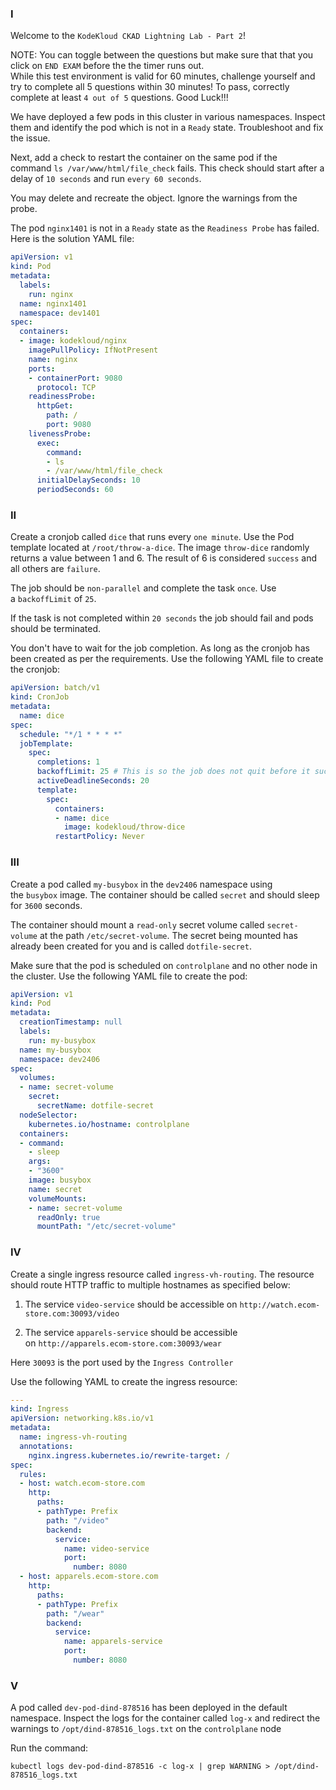### I
Welcome to the `KodeKloud CKAD Lightning Lab - Part 2`!  
  
NOTE: You can toggle between the questions but make sure that that you click on `END EXAM` before the the timer runs out.  
While this test environment is valid for 60 minutes, challenge yourself and try to complete all 5 questions within 30 minutes! To pass, correctly complete at least `4 out of 5` questions. Good Luck!!!  
  
  
We have deployed a few pods in this cluster in various namespaces. Inspect them and identify the pod which is not in a `Ready` state. Troubleshoot and fix the issue.

Next, add a check to restart the container on the same pod if the command `ls /var/www/html/file_check` fails. This check should start after a delay of `10 seconds` and run `every 60 seconds`.

You may delete and recreate the object. Ignore the warnings from the probe.

The pod `nginx1401` is not in a `Ready` state as the `Readiness Probe` has failed. Here is the solution YAML file:

```yaml
apiVersion: v1
kind: Pod
metadata:
  labels:
    run: nginx
  name: nginx1401
  namespace: dev1401
spec:
  containers:
  - image: kodekloud/nginx
    imagePullPolicy: IfNotPresent
    name: nginx
    ports:
    - containerPort: 9080
      protocol: TCP
    readinessProbe:
      httpGet:
        path: /
        port: 9080    
    livenessProbe:
      exec:
        command:
        - ls
        - /var/www/html/file_check
      initialDelaySeconds: 10
      periodSeconds: 60
```

### II
Create a cronjob called `dice` that runs every `one minute`. Use the Pod template located at `/root/throw-a-dice`. The image `throw-dice` randomly returns a value between 1 and 6. The result of 6 is considered `success` and all others are `failure`.  
  
The job should be `non-parallel` and complete the task `once`. Use a `backoffLimit` of `25`.  
  
If the task is not completed within `20 seconds` the job should fail and pods should be terminated.

You don't have to wait for the job completion. As long as the cronjob has been created as per the requirements.
Use the following YAML file to create the cronjob:

```yaml
apiVersion: batch/v1
kind: CronJob
metadata:
  name: dice
spec:
  schedule: "*/1 * * * *"
  jobTemplate:
    spec:
      completions: 1
      backoffLimit: 25 # This is so the job does not quit before it succeeds.
      activeDeadlineSeconds: 20
      template:
        spec:
          containers:
          - name: dice
            image: kodekloud/throw-dice
          restartPolicy: Never
```

### III

Create a pod called `my-busybox` in the `dev2406` namespace using the `busybox` image. The container should be called `secret` and should sleep for `3600` seconds.  

The container should mount a `read-only` secret volume called `secret-volume` at the path `/etc/secret-volume`. The secret being mounted has already been created for you and is called `dotfile-secret`.  

Make sure that the pod is scheduled on `controlplane` and no other node in the cluster.
Use the following YAML file to create the pod:

```yaml
apiVersion: v1
kind: Pod
metadata:
  creationTimestamp: null
  labels:
    run: my-busybox
  name: my-busybox
  namespace: dev2406
spec:
  volumes:
  - name: secret-volume
    secret:
      secretName: dotfile-secret
  nodeSelector:
    kubernetes.io/hostname: controlplane
  containers:
  - command:
    - sleep
    args:
    - "3600"
    image: busybox
    name: secret
    volumeMounts:
    - name: secret-volume
      readOnly: true
      mountPath: "/etc/secret-volume"
```



### IV
Create a single ingress resource called `ingress-vh-routing`. The resource should route HTTP traffic to multiple hostnames as specified below:

1. The service `video-service` should be accessible on `http://watch.ecom-store.com:30093/video`
    
2. The service `apparels-service` should be accessible on `http://apparels.ecom-store.com:30093/wear`
    

Here `30093` is the port used by the `Ingress Controller`

Use the following YAML to create the ingress resource:

```yaml
---
kind: Ingress
apiVersion: networking.k8s.io/v1
metadata:
  name: ingress-vh-routing
  annotations:
    nginx.ingress.kubernetes.io/rewrite-target: /
spec:
  rules:
  - host: watch.ecom-store.com
    http:
      paths:
      - pathType: Prefix
        path: "/video"
        backend:
          service:
            name: video-service
            port:
              number: 8080
  - host: apparels.ecom-store.com
    http:
      paths:
      - pathType: Prefix
        path: "/wear"
        backend:
          service:
            name: apparels-service
            port:
              number: 8080
```


### V

A pod called `dev-pod-dind-878516` has been deployed in the default namespace. Inspect the logs for the container called `log-x` and redirect the warnings to `/opt/dind-878516_logs.txt` on the `controlplane` node

Run the command:  
  
`kubectl logs dev-pod-dind-878516 -c log-x | grep WARNING > /opt/dind-878516_logs.txt`

